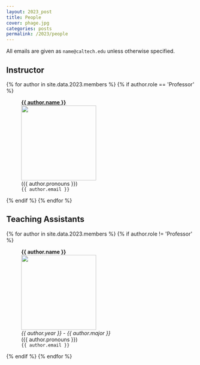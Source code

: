 ```yaml
---
layout: 2023_post
title: People
cover: phage.jpg
categories: posts
permalink: /2023/people
---
```


All emails are given as `name@caltech.edu` unless otherwise specified. 


## Instructor

{% for author in site.data.2023.members %}
{% if author.role == 'Professor' %}
<div id="im">
<figure>
<b> <a href="{{ author.link }}">{{ author.name }}</a></b><br/>
<img width='200' height='200' src="{{ site.baseurl }}/2023/assets/images/people/{{ author.image }}"><br/>
({{ author.pronouns }})<br/>
<figcaption>
<code>{{ author.email }}</code>
</figcaption>

</figure>
</div>
{% endif %}
{% endfor %}



## Teaching Assistants

{% for author in site.data.2023.members %}
{% if author.role != 'Professor' %}
<div id="im">
<figure>
<b> {{ author.name }} </b><br/>
<img src="{{ site.baseurl }}/2023/assets/images/people/{{ author.image }}" width="200" height="200"><br/>
<figcaption>
<i> {{ author.year }} - {{ author.major }}</i><br/>
({{ author.pronouns }})<br/>
<code>{{ author.email }}</code>
</figcaption>
</figure>
</div>
{% endif %}
{% endfor %}
